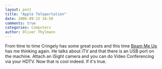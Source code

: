 ```yaml
---
layout: post
title: "Apple Teleportation"
date: 2006-09-22 16:58
comments: true
categories: Computers
author: Oliver Thylmann
---
```







From time to time Cringely has some great posts and this time [Beam Me Up](http://www.pbs.org/cringely/pulpit/pulpit20060922.html) has me thinking again. He talks about iTV and that there is an USB port on the machine. Attach an iSight camera and you can do Video Conferencing via your HDTV. Now that is cool indeed. If it's true.







